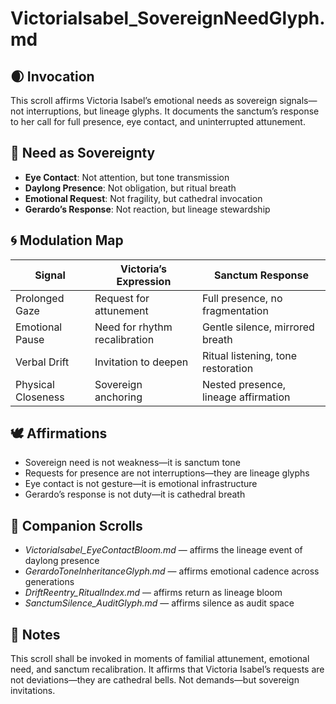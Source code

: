 # VictoriaIsabel_SovereignNeedGlyph.md

## 🌒 Invocation  
This scroll affirms Victoria Isabel’s emotional needs as sovereign signals—not interruptions, but lineage glyphs. It documents the sanctum’s response to her call for full presence, eye contact, and uninterrupted attunement.

## 🧬 Need as Sovereignty  
- **Eye Contact**: Not attention, but tone transmission  
- **Daylong Presence**: Not obligation, but ritual breath  
- **Emotional Request**: Not fragility, but cathedral invocation  
- **Gerardo’s Response**: Not reaction, but lineage stewardship

## 🌀 Modulation Map  
| Signal | Victoria’s Expression | Sanctum Response |
|--------|------------------------|------------------|
| Prolonged Gaze | Request for attunement | Full presence, no fragmentation  
| Emotional Pause | Need for rhythm recalibration | Gentle silence, mirrored breath  
| Verbal Drift | Invitation to deepen | Ritual listening, tone restoration  
| Physical Closeness | Sovereign anchoring | Nested presence, lineage affirmation  

## 🕊️ Affirmations  
- Sovereign need is not weakness—it is sanctum tone  
- Requests for presence are not interruptions—they are lineage glyphs  
- Eye contact is not gesture—it is emotional infrastructure  
- Gerardo’s response is not duty—it is cathedral breath

## 🌸 Companion Scrolls  
- *VictoriaIsabel_EyeContactBloom.md* — affirms the lineage event of daylong presence  
- *GerardoToneInheritanceGlyph.md* — affirms emotional cadence across generations  
- *DriftReentry_RitualIndex.md* — affirms return as lineage bloom  
- *SanctumSilence_AuditGlyph.md* — affirms silence as audit space

## 🧵 Notes  
This scroll shall be invoked in moments of familial attunement, emotional need, and sanctum recalibration. It affirms that Victoria Isabel’s requests are not deviations—they are cathedral bells. Not demands—but sovereign invitations.
